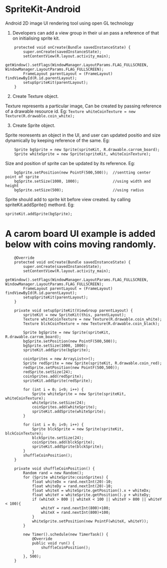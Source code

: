# SpriteKit-Android
Android 2D image UI rendering tool using open GL technology

1. Developers can add a view group in their ui an pass a reference of that on initialising sprite kit. 

```    @Override
    protected void onCreate(Bundle savedInstanceState) {
        super.onCreate(savedInstanceState);
        setContentView(R.layout.activity_main);
        getWindow().setFlags(WindowManager.LayoutParams.FLAG_FULLSCREEN, WindowManager.LayoutParams.FLAG_FULLSCREEN);
        FrameLayout parentLayout = (FrameLayout) findViewById(R.id.parentLayout);
        setupSpriteKit(parentLayout);
    }
```


2. Create Texture object.

Texture represents a particular image, Can be created by passing reference of a drawable resource id.
Eg: ```Texture whiteCoinTexture = new Texture(R.drawable.coin_white);```


3. Create Sprite object.

Sprite reoresents an object in the UI, and user can updated positio and size dynamically by keeping reference of the same.
Eg: 
```
    Sprite bgSprite = new Sprite(spriteKit, R.drawable.carrom_board);
    Sprite whiteSprite = new Sprite(spriteKit, whiteCoinTexture);
```
    
Size and position of sprite can be updated by its reference.
Eg: 
```
    bgSprite.setPosition(new PointF(500,500));  //sentting center point of sprite
    bgSprite.setSize(1000, 1000);               //using width and height
    bgSprite.setSize(500);                      //using radius
```

Sprite should add to sprite kit before view created. by calling spriteKit.addSprite() methord.
Eg: 
```
spriteKit.addSprite(bgSprite);
```



A carom board UI example is added below with coins moving randomly.
==================================================================
```
    @Override
    protected void onCreate(Bundle savedInstanceState) {
        super.onCreate(savedInstanceState);
        setContentView(R.layout.activity_main);
        getWindow().setFlags(WindowManager.LayoutParams.FLAG_FULLSCREEN, WindowManager.LayoutParams.FLAG_FULLSCREEN);
        FrameLayout parentLayout = (FrameLayout) findViewById(R.id.parentLayout);
        setupSpriteKit(parentLayout);
    }

    private void setupSpriteKit(ViewGroup parentLayout) {
        spriteKit = new SpriteKit(this, parentLayout);
        Texture whiteCoinTexture = new Texture(R.drawable.coin_white);
        Texture blckCoinTexture = new Texture(R.drawable.coin_black);

        Sprite bgSprite = new Sprite(spriteKit, R.drawable.carrom_board);
        bgSprite.setPosition(new PointF(500,500));
        bgSprite.setSize(1000, 1000);
        spriteKit.addSprite(bgSprite);

        coinSprites = new ArrayList<>();
        Sprite redSprite = new Sprite(spriteKit, R.drawable.coin_red);
        redSprite.setPosition(new PointF(500,500));
        redSprite.setSize(24);
        coinSprites.add(redSprite);
        spriteKit.addSprite(redSprite);

        for (int i = 0; i<9; i++) {
            Sprite whiteSprite = new Sprite(spriteKit, whiteCoinTexture);
            whiteSprite.setSize(24);
            coinSprites.add(whiteSprite);
            spriteKit.addSprite(whiteSprite);
        }

        for (int i = 0; i<9; i++) {
            Sprite blckSprite = new Sprite(spriteKit, blckCoinTexture);
            blckSprite.setSize(24);
            coinSprites.add(blckSprite);
            spriteKit.addSprite(blckSprite);
        }
        shuffleCoinPosition();
    }

    private void shuffleCoinPosition() {
        Random rand = new Random();
        for (Sprite whiteSprite:coinSprites) {
            float whiteDx = rand.nextInt(20)-10;
            float whiteDy = rand.nextInt(20)-10;
            float whiteX = whiteSprite.getPosition().x + whiteDx;
            float whiteY = whiteSprite.getPosition().y + whiteDy;
            if (whiteX > 800 || whiteX < 100 || whiteY > 800 || whiteY < 100){
                whiteY = rand.nextInt(800)+100;
                whiteX = rand.nextInt(800)+100;
            }
            whiteSprite.setPosition(new PointF(whiteX, whiteY));
        }

        new Timer().schedule(new TimerTask() {
            @Override
            public void run() {
                shuffleCoinPosition();
            }
        }, 500);
    }
```
